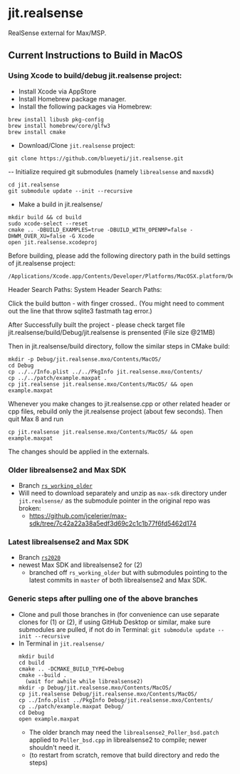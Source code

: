 # jit.realsense
RealSense external for Max/MSP.

## Current Instructions to Build in MacOS

### Using Xcode to build/debug jit.realsense project:

- Install Xcode via AppStore
- Install Homebrew package manager.
- Install the following packages via Homebrew:

```
brew install libusb pkg-config
brew install homebrew/core/glfw3
brew install cmake
```

- Download/Clone `jit.realsense` project:
```
git clone https://github.com/blueyeti/jit.realsense.git
```

-- Initialize required git submodules (namely `librealsense` and `maxsdk`)
```
cd jit.realsense
git submodule update --init --recursive
```

- Make a build in jit.realsense/

```
mkdir build && cd build
sudo xcode-select --reset
cmake .. -DBUILD_EXAMPLES=true -DBUILD_WITH_OPENMP=false -DHWM_OVER_XU=false -G Xcode
open jit.realsense.xcodeproj
```

Before building, please add the following directory path in the build settings of jit.realsense project:

```
/Applications/Xcode.app/Contents/Developer/Platforms/MacOSX.platform/Developer/SDKs/MacOSX.sdk/System/Library/Frameworks/CoreServices.framework/Versions/A/Frameworks/CarbonCore.framework/Versions/A/Headers
```

Header Search Paths:
System Header Search Paths:


Click the build button - with finger crossed.. (You might need to comment out the line that throw sqlite3 fastmath tag error.)

After Successfully built the project - please check target file jit.realsense/build/Debug/jit.realsense is prensented (File size @21MB)

Then in jit.realsense/build directory, follow the similar steps in CMake build:
```
mkdir -p Debug/jit.realsense.mxo/Contents/MacOS/
cd Debug
cp ../../Info.plist ../../PkgInfo jit.realsense.mxo/Contents/
cp ../../patch/example.maxpat .
cp jit.realsense jit.realsense.mxo/Contents/MacOS/ && open example.maxpat
```

Whenever you make changes to jit.realsense.cpp or other related header or cpp files, rebuild only the jit.realsense project (about few seconds). Then quit Max 8 and run
```
cp jit.realsense jit.realsense.mxo/Contents/MacOS/ && open example.maxpat
```

The changes should be applied in the externals.

### Older librealsense2 and Max SDK

- Branch [`rs_working_older`](https://github.com/smokhov/jit.realsense/tree/rs_working_older)
- Will need to download separately and unzip as `max-sdk` directory
under `jit.realsense/` as the submodule pointer in the original repo was broken:
   - https://github.com/jcelerier/max-sdk/tree/7c42a22a38a5edf3d69c2c1c1b77f6fd5462d174

### Latest librealsense2 and Max SDK

- Branch [`rs2020`](https://github.com/smokhov/jit.realsense/tree/rs2020)
- newest Max SDK and librealsense2 for (2)
  - branched off `rs_working_older` but with submodules pointing to the latest commits in `master` of both librealsense2 and Max SDK.

### Generic steps after pulling one of the above branches

- Clone and pull those branches in (for convenience can use
separate clones for (1) or (2), if using GitHub Desktop or similar,
make sure submodules are pulled, if not do in Terminal: `git submodule update --init --recursive`
- In Terminal in `jit.realsense/`
  ```#!bash
  mkdir build
  cd build
  cmake .. -DCMAKE_BUILD_TYPE=Debug
  cmake --build .
    (wait for awhile while librealsense2)
  mkdir -p Debug/jit.realsense.mxo/Contents/MacOS/
  cp jit.realsense Debug/jit.realsense.mxo/Contents/MacOS/
  cp ../Info.plist ../PkgInfo Debug/jit.realsense.mxo/Contents/
  cp ../patch/example.maxpat Debug/
  cd Debug
  open example.maxpat
  ```
  - The older branch may need the `librealsense2_Poller_bsd.patch` applied to `Poller_bsd.cpp` in librealsense2 to compile; newer shouldn't need it.
  -  (to restart from scratch, remove that build directory and redo the steps)
